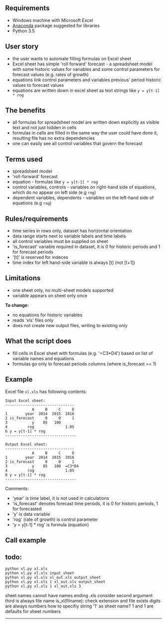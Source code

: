 Requirements
------------
 - Windows machine with Microsoft Excel
 - [Anaconda](https://www.continuum.io/downloads#_windows) package suggested for libraries
 - Python 3.5 

User story
----------
  - the user wants to automate filling formulas on Excel sheet
  - Excel sheet has simple 'roll forward' forecast - a spreadsheet model with some 
    historic values for variables and some control parameters for forecast values (e.g. rates of growth) 
  - equations link control parameters and variables previous' period historic values to forecast values
  - equations are written down in excel sheet as text strings like ```y = y[t-1] * rog```

The benefits
------------
  - all formulas for spreadsheet model are written down explicitly as visible text and not just hidden in cells
  - formulas in cells are filled in the same way the user could have done it, resulting file has no extra dependencies
  - one can easily see all control variables that govern the forecast

Terms used
----------
- spreadsheet model
- 'roll-forward' forecast
- equation - formulas like ```y = y[t-1] * rog```
- control variables, controls - variables on right-hand side of equations, which do no appear on left side (e.g ```rog```)
- dependent variables, dependents - variables on the left-hand side of equations (e.g ```rog```)


Rules/requirements
------------------
 - time series in rows only, dataset has horizontal orientation 
 - data range starts next to variable labels and time labels
 - all control variables must be supplied on sheet
 - 'is_forecast' variable required in dataset, it is 0 for historic periods and 1 for forecast periods
 - '[t]' is reserved for indeces
 -  time index for left hand-side variable is always [t] (not [t+1]) 
  
Limitations
-----------
- one sheet only, no multi-sheet models supported
- variable appears on sheet only once

**To change:**
- no equations for historic variables
- reads 'xls' files only
- does not create new output files, writing to existing only
 
What the script does 
--------------------
- fill cells in Excel sheet with formulas (e.g. '=C3*D4') based on list of variable names and equations
- formulas go only to forecast periods columns (where is_forecast == 1) 

Example
-------

Excel file ```xl.xls``` has following contents:

```
Input Excel sheet:
-------------------------------
            A     B     C     D
1        year  2014  2015  2016
2 is_forecast     0     0     1
3           y    85   100   
4         rog              1.05
6 y = y[t-1] * rog
--------------------------------

Output Excel sheet:
-------------------------------
            A     B     C     D
1        year  2014  2015  2016
2 is_forecast     0     0     1
3           y    85   100  =C3*D4 
4         rog              1.05
6 y = y[t-1] * rog
--------------------------------
```

Comments:
- 'year' is time label, it is not used in calculations 
- 'is_forecast' denotes forecast time periods, it is 0 for historic periods, 1 for forecasted
- 'y' is data variable
- 'rog' (rate of growth) is control parameter
- 'y = y[t-1] * rog' is formula (equation)


Call example
------------

todo:
---------------------------------

```
python xl.py xl.xls
python xl.py xl.xls input_sheet
python xl.py xl.xls xl_out.xls output_sheet
python xl.py xl.xls 1 xl_out.xls output_sheet
python xl.py xl.xls 1 xl_out.xls 3

```
sheet names cannot have names ending .xls 
consider second argument
third is always file name
is_xl(filname): check extension and file exists
digits are always numbers
how to specifiy string '1' as sheet name?
1 and 1 are defaults for sheet numbers

-----------------------------------
